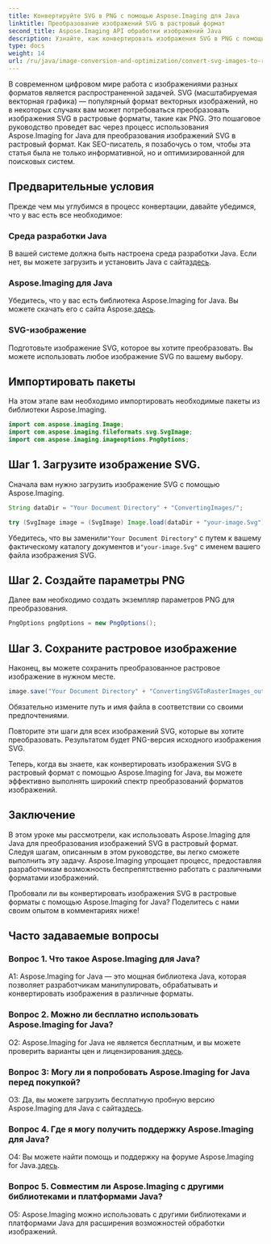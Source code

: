 ```yaml
---
title: Конвертируйте SVG в PNG с помощью Aspose.Imaging для Java
linktitle: Преобразование изображений SVG в растровый формат
second_title: Aspose.Imaging API обработки изображений Java
description: Узнайте, как конвертировать изображения SVG в PNG с помощью Aspose.Imaging для Java. Оптимизируйте преобразование форматов изображений с помощью этого пошагового руководства.
type: docs
weight: 14
url: /ru/java/image-conversion-and-optimization/convert-svg-images-to-raster-format/
---
```

В современном цифровом мире работа с изображениями разных форматов является распространенной задачей. SVG (масштабируемая векторная графика) — популярный формат векторных изображений, но в некоторых случаях вам может потребоваться преобразовать изображения SVG в растровые форматы, такие как PNG. Это пошаговое руководство проведет вас через процесс использования Aspose.Imaging for Java для преобразования изображений SVG в растровый формат. Как SEO-писатель, я позабочусь о том, чтобы эта статья была не только информативной, но и оптимизированной для поисковых систем.

## Предварительные условия

Прежде чем мы углубимся в процесс конвертации, давайте убедимся, что у вас есть все необходимое:

### Среда разработки Java
 В вашей системе должна быть настроена среда разработки Java. Если нет, вы можете загрузить и установить Java с сайта[здесь](https://www.oracle.com/java/technologies/javase-downloads).

### Aspose.Imaging для Java
 Убедитесь, что у вас есть библиотека Aspose.Imaging for Java. Вы можете скачать его с сайта Aspose.[здесь](https://releases.aspose.com/imaging/java/).

### SVG-изображение
Подготовьте изображение SVG, которое вы хотите преобразовать. Вы можете использовать любое изображение SVG по вашему выбору.

## Импортировать пакеты

На этом этапе вам необходимо импортировать необходимые пакеты из библиотеки Aspose.Imaging.

```java
import com.aspose.imaging.Image;
import com.aspose.imaging.fileformats.svg.SvgImage;
import com.aspose.imaging.imageoptions.PngOptions;
```

## Шаг 1. Загрузите изображение SVG.
Сначала вам нужно загрузить изображение SVG с помощью Aspose.Imaging.

```java
String dataDir = "Your Document Directory" + "ConvertingImages/";

try (SvgImage image = (SvgImage) Image.load(dataDir + "your-image.Svg")) {
```

 Убедитесь, что вы заменили`"Your Document Directory"` с путем к вашему фактическому каталогу документов и`"your-image.Svg"` с именем вашего файла изображения SVG.

## Шаг 2. Создайте параметры PNG
Далее вам необходимо создать экземпляр параметров PNG для преобразования.

```java
PngOptions pngOptions = new PngOptions();
```

## Шаг 3. Сохраните растровое изображение
Наконец, вы можете сохранить преобразованное растровое изображение в нужном месте.

```java
image.save("Your Document Directory" + "ConvertingSVGToRasterImages_out.png", pngOptions);
```

Обязательно измените путь и имя файла в соответствии со своими предпочтениями.

Повторите эти шаги для всех изображений SVG, которые вы хотите преобразовать. Результатом будет PNG-версия исходного изображения SVG.

Теперь, когда вы знаете, как конвертировать изображения SVG в растровый формат с помощью Aspose.Imaging for Java, вы можете эффективно выполнять широкий спектр преобразований форматов изображений.

## Заключение

В этом уроке мы рассмотрели, как использовать Aspose.Imaging для Java для преобразования изображений SVG в растровый формат. Следуя шагам, описанным в этом руководстве, вы легко сможете выполнить эту задачу. Aspose.Imaging упрощает процесс, предоставляя разработчикам возможность беспрепятственно работать с различными форматами изображений.

Пробовали ли вы конвертировать изображения SVG в растровые форматы с помощью Aspose.Imaging for Java? Поделитесь с нами своим опытом в комментариях ниже!

## Часто задаваемые вопросы

### Вопрос 1. Что такое Aspose.Imaging для Java?

A1: Aspose.Imaging for Java — это мощная библиотека Java, которая позволяет разработчикам манипулировать, обрабатывать и конвертировать изображения в различные форматы.

### Вопрос 2. Можно ли бесплатно использовать Aspose.Imaging for Java?

 О2: Aspose.Imaging for Java не является бесплатным, и вы можете проверить варианты цен и лицензирования.[здесь](https://purchase.aspose.com/buy).

### Вопрос 3: Могу ли я попробовать Aspose.Imaging for Java перед покупкой?

 О3: Да, вы можете загрузить бесплатную пробную версию Aspose.Imaging для Java с сайта[здесь](https://releases.aspose.com/).

### Вопрос 4. Где я могу получить поддержку Aspose.Imaging для Java?

 О4: Вы можете найти помощь и поддержку на форуме Aspose.Imaging for Java.[здесь](https://forum.aspose.com/).

### Вопрос 5. Совместим ли Aspose.Imaging с другими библиотеками и платформами Java?

О5: Aspose.Imaging можно использовать с другими библиотеками и платформами Java для расширения возможностей обработки изображений.